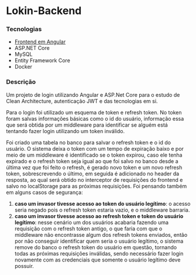 # Lokin-Backend

### Tecnologias

-   [Frontend em Angular](https://github.com/BrunoBatalha/Lokin-FrontEnd)
-   ASP.NET Core
-   MySQL
-   Entity Framework Core
-   Docker

### Descrição

Um projeto de login utilizando Angular e ASP.Net Core para o estudo de Clean Architecture, autenticação JWT e das tecnologias em si.

Para o login foi utilizado um esquema de token e refresh token. No token foram salvas informações básicas como o id do usuário, informação essa que será obtida por um middleware para identificar se alguém está tentando fazer login utilizando um token inválido.

Foi criado uma tabela no banco para salvar o refresh token e o id do usuário. O sistema deixa o token com um tempo de expiração baixo e por meio de um middleware é identificado se o token expirou, caso ele tenha expirado e o refresh token seja igual ao que foi salvo no banco desde a última vez que foi feito o refresh, é gerado novo token e um novo refresh token, sobrescrevendo o último, em seguida é adicionado no header da resposta, ao qual será obtido no interceptor de requisições do frontend e salvo no localStorage para as próximas requisições.
Foi pensando também em alguns casos de segurança:

1. **caso um invasor tivesse acesso ao token do usuário legítimo**: o acesso seria negado pois o refresh token estaria vazio, e o middleware barraria.
2. **caso um invasor tivesse acesso ao refresh token e token do usuário legítimo**: nesse cenário um dos usuários acabaria fazendo uma requisição com o refresh token antigo, o que faria com que o middleware não encontrasse algum dos refresh tokens enviados, então por não conseguir identificar quem seria o usuário legítimo, o sistema remove do banco o refresh token do usuário em questão, tornando todas as próximas requisições inválidas, sendo necessário fazer login novamente com as credenciais que somente o usuário legítimo deve possuir.
